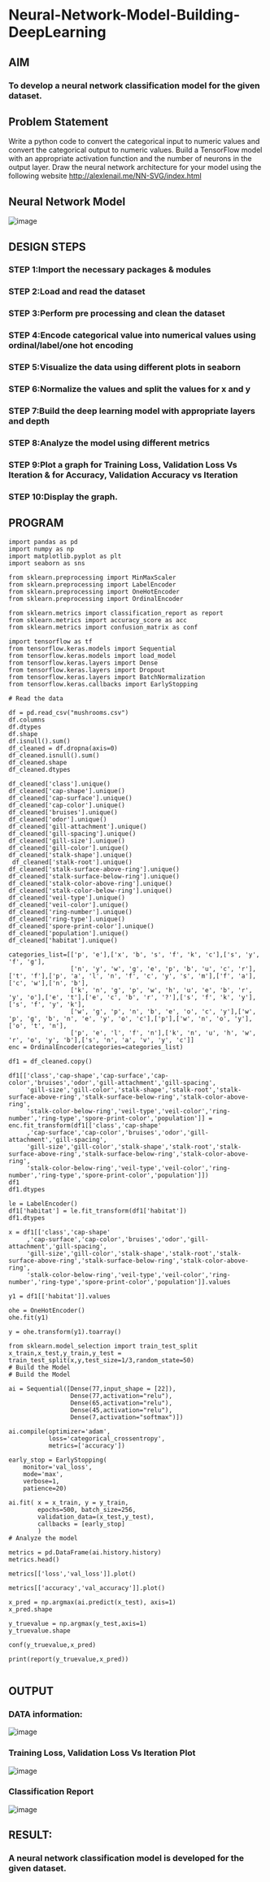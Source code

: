 # Neural-Network-Model-Building-DeepLearning
## AIM
### To develop a neural network classification model for the given dataset.

## Problem Statement

Write a python code to convert the categorical input to numeric values and  convert the categorical output to numeric values.  Build a TensorFlow model with an appropriate activation function and the number of neurons in the output layer. Draw the neural network architecture for your model using the following website
http://alexlenail.me/NN-SVG/index.html
## Neural Network Model
![image](https://github.com/gpavithra673/Neural-Network-Model-Building-DeepLearning/assets/93427264/c8a1fa24-80ff-4e6d-aa06-c688c311f376)

## DESIGN STEPS

### STEP 1:Import the necessary packages & modules

### STEP 2:Load and read the dataset

### STEP 3:Perform pre processing and clean the dataset

### STEP 4:Encode categorical value into numerical values using ordinal/label/one hot encoding

### STEP 5:Visualize the data using different plots in seaborn

### STEP 6:Normalize the values and split the values for x and y

### STEP 7:Build the deep learning model with appropriate layers and depth

### STEP 8:Analyze the model using different metrics

### STEP 9:Plot a graph for Training Loss, Validation Loss Vs Iteration & for Accuracy, Validation Accuracy vs Iteration

### STEP 10:Display the graph.
## PROGRAM

```
import pandas as pd
import numpy as np
import matplotlib.pyplot as plt
import seaborn as sns

from sklearn.preprocessing import MinMaxScaler
from sklearn.preprocessing import LabelEncoder
from sklearn.preprocessing import OneHotEncoder
from sklearn.preprocessing import OrdinalEncoder

from sklearn.metrics import classification_report as report
from sklearn.metrics import accuracy_score as acc
from sklearn.metrics import confusion_matrix as conf

import tensorflow as tf
from tensorflow.keras.models import Sequential
from tensorflow.keras.models import load_model
from tensorflow.keras.layers import Dense
from tensorflow.keras.layers import Dropout
from tensorflow.keras.layers import BatchNormalization
from tensorflow.keras.callbacks import EarlyStopping

# Read the data

df = pd.read_csv("mushrooms.csv")
df.columns
df.dtypes
df.shape
df.isnull().sum()
df_cleaned = df.dropna(axis=0)
df_cleaned.isnull().sum()
df_cleaned.shape
df_cleaned.dtypes

df_cleaned['class'].unique()
df_cleaned['cap-shape'].unique()
df_cleaned['cap-surface'].unique()
df_cleaned['cap-color'].unique()
df_cleaned['bruises'].unique()
df_cleaned['odor'].unique()
df_cleaned['gill-attachment'].unique()
df_cleaned['gill-spacing'].unique()
df_cleaned['gill-size'].unique()
df_cleaned['gill-color'].unique()
df_cleaned['stalk-shape'].unique()
 df_cleaned['stalk-root'].unique() 
df_cleaned['stalk-surface-above-ring'].unique()
df_cleaned['stalk-surface-below-ring'].unique()
df_cleaned['stalk-color-above-ring'].unique()
df_cleaned['stalk-color-below-ring'].unique()
df_cleaned['veil-type'].unique()
df_cleaned['veil-color'].unique()
df_cleaned['ring-number'].unique()
df_cleaned['ring-type'].unique()
df_cleaned['spore-print-color'].unique()
df_cleaned['population'].unique()
df_cleaned['habitat'].unique()

categories_list=[['p', 'e'],['x', 'b', 's', 'f', 'k', 'c'],['s', 'y', 'f', 'g'],
                 ['n', 'y', 'w', 'g', 'e', 'p', 'b', 'u', 'c', 'r'],['t', 'f'],['p', 'a', 'l', 'n', 'f', 'c', 'y', 's', 'm'],['f', 'a'],['c', 'w'],['n', 'b'],
                 ['k', 'n', 'g', 'p', 'w', 'h', 'u', 'e', 'b', 'r', 'y', 'o'],['e', 't'],['e', 'c', 'b', 'r', '?'],['s', 'f', 'k', 'y'],['s', 'f', 'y', 'k'],
                 ['w', 'g', 'p', 'n', 'b', 'e', 'o', 'c', 'y'],['w', 'p', 'g', 'b', 'n', 'e', 'y', 'o', 'c'],['p'],['w', 'n', 'o', 'y'],['o', 't', 'n'],
                 ['p', 'e', 'l', 'f', 'n'],['k', 'n', 'u', 'h', 'w', 'r', 'o', 'y', 'b'],['s', 'n', 'a', 'v', 'y', 'c']]
enc = OrdinalEncoder(categories=categories_list)

df1 = df_cleaned.copy()

df1[['class','cap-shape','cap-surface','cap-color','bruises','odor','gill-attachment','gill-spacing',
     'gill-size','gill-color','stalk-shape','stalk-root','stalk-surface-above-ring','stalk-surface-below-ring','stalk-color-above-ring',
     'stalk-color-below-ring','veil-type','veil-color','ring-number','ring-type','spore-print-color','population']] = enc.fit_transform(df1[['class','cap-shape'
     ,'cap-surface','cap-color','bruises','odor','gill-attachment','gill-spacing',
     'gill-size','gill-color','stalk-shape','stalk-root','stalk-surface-above-ring','stalk-surface-below-ring','stalk-color-above-ring',
     'stalk-color-below-ring','veil-type','veil-color','ring-number','ring-type','spore-print-color','population']])
df1
df1.dtypes

le = LabelEncoder()
df1['habitat'] = le.fit_transform(df1['habitat'])
df1.dtypes

x = df1[['class','cap-shape'
     ,'cap-surface','cap-color','bruises','odor','gill-attachment','gill-spacing',
     'gill-size','gill-color','stalk-shape','stalk-root','stalk-surface-above-ring','stalk-surface-below-ring','stalk-color-above-ring',
     'stalk-color-below-ring','veil-type','veil-color','ring-number','ring-type','spore-print-color','population']].values
         
y1 = df1[['habitat']].values

ohe = OneHotEncoder()
ohe.fit(y1)

y = ohe.transform(y1).toarray()

from sklearn.model_selection import train_test_split
x_train,x_test,y_train,y_test = train_test_split(x,y,test_size=1/3,random_state=50)
# Build the Model
# Build the Model

ai = Sequential([Dense(77,input_shape = [22]),
                 Dense(77,activation="relu"),
                 Dense(65,activation="relu"),
                 Dense(45,activation="relu"),
                 Dense(7,activation="softmax")])

ai.compile(optimizer='adam',
           loss='categorical_crossentropy',
           metrics=['accuracy'])

early_stop = EarlyStopping(
    monitor='val_loss',
    mode='max', 
    verbose=1, 
    patience=20)
    
ai.fit( x = x_train, y = y_train,
        epochs=500, batch_size=256,
        validation_data=(x_test,y_test),
        callbacks = [early_stop]
        ) 
# Analyze the model

metrics = pd.DataFrame(ai.history.history)
metrics.head()

metrics[['loss','val_loss']].plot()

metrics[['accuracy','val_accuracy']].plot()

x_pred = np.argmax(ai.predict(x_test), axis=1)
x_pred.shape

y_truevalue = np.argmax(y_test,axis=1)
y_truevalue.shape

conf(y_truevalue,x_pred)

print(report(y_truevalue,x_pred))


```
## OUTPUT
### DATA information:
![image](https://github.com/gpavithra673/Neural-Network-Model-Building-DeepLearning/assets/93427264/3057757f-37d2-4feb-8be7-2b267fc9f239)


### Training Loss, Validation Loss Vs Iteration Plot

![image](https://github.com/gpavithra673/Neural-Network-Model-Building-DeepLearning/assets/93427264/56e4c0ae-de86-4207-ad55-3066f0f026cf)

### Classification Report

![image](https://github.com/gpavithra673/Neural-Network-Model-Building-DeepLearning/assets/93427264/816a4ec1-5c4e-4ddd-bc6b-c4b47b398b42)

## RESULT:
### A neural network classification model is developed for the given dataset.
